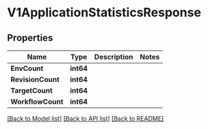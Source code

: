# V1ApplicationStatisticsResponse

## Properties

Name | Type | Description | Notes
------------ | ------------- | ------------- | -------------
**EnvCount** | **int64** |  | 
**RevisionCount** | **int64** |  | 
**TargetCount** | **int64** |  | 
**WorkflowCount** | **int64** |  | 

[[Back to Model list]](../README.md#documentation-for-models) [[Back to API list]](../README.md#documentation-for-api-endpoints) [[Back to README]](../README.md)


